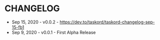 # CHANGELOG

- Sep 15, 2020 - v0.0.2 - https://dev.to/taskord/taskord-changelog-sep-15-fb1
- Sep 9, 2020 - v0.0.1 - First Alpha Release
